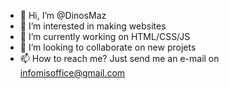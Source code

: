 - 👋 Hi, I’m @DinosMaz
- 👀 I’m interested in making websites
- 🌱 I’m currently working on HTML/CSS/JS
- 💞️ I’m looking to collaborate on new projets
- 📫 How to reach me? Just send me an e-mail on infomisoffice@gmail.com

<!---
DinosMaz/DinosMaz is a ✨ special ✨ repository because its `README.md` (this file) appears on your GitHub profile.
You can click the Preview link to take a look at your changes.
--->
